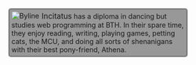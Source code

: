 <div style="border: 1px solid #424242; border-radius: 4px; box-shadow: 0 0 2px #000; padding: 5px; background-color: #777; background: rgba(0,0,0,0.4); width: 70%; margin: 0 auto 10px auto;">
<img src="img/byline.jpg" alt="Byline" style="float: left; padding-right: 5px;" />
<span style="font-size: 110%;">Incitatus</span> has a diploma in dancing but studies web programming at BTH. In their spare time, they enjoy reading, writing, playing games, petting cats, the MCU, and doing all sorts of shenanigans with their best pony-friend, Athena.
<br style="clear: both;" />
</div>

